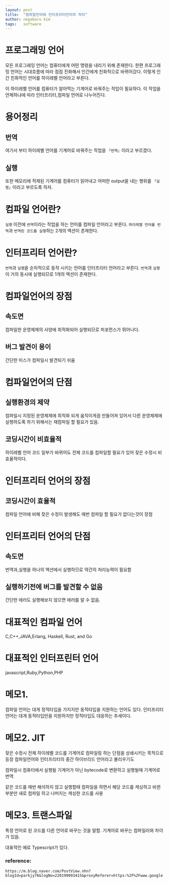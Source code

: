 ```yaml
---
layout: post
title:  "컴파일언어와 인터프리터언어의 차이"
author: negabaro kim
tags:	software
---
```



# 프로그래밍 언어 

모든 프로그래밍 언어는 컴퓨터에게 어떤 명령을 내리기 위해 존재한다.
한편 프로그래밍 언어는 시대흐름에 따라 점점 진화해서 인간에게 친화적으로 바뀌어갔다.
이렇게 인간 친화적인 언어를 하이레벨 언어라고 부른다.

이 하이레벨 언어를 컴퓨터가 알아먹는 기계어로 바꿔주는 작업이 필요하다.
이 작업을 언제하냐에 따라 인터프리터,컴파일 언어로 나누어진다.

# 용어정리


## 번역

여기서 부터 하이레벨 언어를 기계어로 바꿔주는 작업을 
`「번역」`이라고 부르겠다.

## 실행

또한 메모리에 적재된 기계어를 컴퓨터가 읽어내고 어떠한 output을 내는 행위를 `「실행」`이라고 부르도록 하자.


# 컴파일 언어란?

`실행` 이전에 `번역`이라는 작업을 하는 언어를 컴파일 언어라고 부른다.
`하이레벨 언어를 번역`과 `번역된 코드를 실행`하는 2개의 액션이 존재한다.


# 인터프리터 언어란?

`번역`과 `실행`을 순차적으로 동작 시키는 언어를 인터프리터 언어라고 부른다.
`번역`과 `실행`이 거의 동시에 실행되므로 1개의 액션이 존재한다.

# 컴파일언어의 장점

## 속도면

컴파일한 운영체제의 사양에 최적화되어 실행되므로 퍼포먼스가 뛰어나다.

## 버그 발견이 용이

간단한 미스가 컴파일시 발견되기 쉬움

# 컴파일언어의 단점


## 실행환경의 제약

컴파일시 지정된 운영체제에 최적화 되게 움직이게끔 만들어져 있어서
다른 운영체제에 실행하도록 하기 위해서는 재컴파일 할 필요가 있음.

## 코딩시간이 비효율적

하이레벨 언어 코드 일부가 바뀌어도 전체 코드를 컴파일할 필요가 있어
잦은 수정시 비효율적이다. 


# 인터프리터 언어의 장점

## 코딩시간이 효율적

컴파일 언어에 비해 잦은 수정이 발생해도 매번 컴파일 할 필요가 없다는것이 장점


# 인터프리터 언어의 단점

## 속도면

번역과,실행을 하나의 액션에서 실행하므로 약간의 처리능력이 필요함

## 실행하기전에 버그를 발견할 수 없음

간단한 에러도 실행해보지 않으면 에러를 알 수 없음.


# 대표적인 컴파일 언어

C,C++,JAVA,Erlang, Haskell, Rust, and Go

# 대표적인 인터프린터 언어

javascript,Ruby,Python,PHP


# 메모1.

컴파일 언어는 대게 정적타입을 가지지만 동적타입을 지원하는 언어도 있다.
인터프리터 언어는 대게 동적타입만을 지원하지만 정적타입도 대응하는 추세이다.

# 메모2. JIT

잦은 수정시 전체 하이레벨 코드를 기계어로 컴파일링 하는 단점을 상쇄시키는 목적으로 등장
컴파일언어와 인터프리터의 중간 하이브리드 언어라고 불리우기도

컴파일시 컴퓨터에서 실행될 기계어가 아닌 bytecode로 변환하고 실행될때 기계어로 번역

같은 코드를 매번 해석하지 않고 실행할때 컴파일을 하면서 해당 코드를 캐싱하고 
바뀐 부분만 새로 컴파일 하고 나머지는 캐싱한 코드를 사용

# 메모3. 트랜스파일

특정 언어로 된 코드를 다른 언어로 바꾸는 것을 말함.
기계어로 바꾸는 컴파일러와 차이가 있음.

대표적인 예로 Typescript가 있다.





### reference:

```
https://m.blog.naver.com/PostView.nhn?blogId=parkjy76&logNo=220199093415&proxyReferer=https:%2F%2Fwww.google.com%2F
```